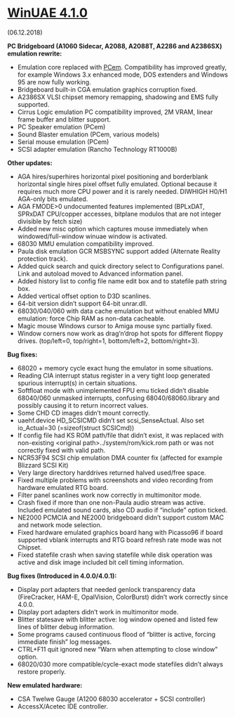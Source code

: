 # [WinUAE 4.1.0](https://www.winuae.net/2018/12/06/winuae-4-1-0/)

(06.12.2018)

**PC Bridgeboard (A1060 Sidecar, A2088, A2088T, A2286 and A2386SX)
emulation rewrite:**

- Emulation core replaced with [PCem](https://pcem-emulator.co.uk/). Compatibility has improved greatly, for example Windows 3.x enhanced mode, DOS extenders and Windows 95 are now fully working.
- Bridgeboard built-in CGA emulation graphics corruption fixed.
- A2386SX VLSI chipset memory remapping, shadowing and EMS fully supported.
- Cirrus Logic emulation PC compatibility improved, 2M VRAM, linear frame buffer and blitter support.
- PC Speaker emulation (PCem)
- Sound Blaster emulation (PCem, various models)
- Serial mouse emulation (PCem)
- SCSI adapter emulation (Rancho Technology RT1000B)

**Other updates:**

- AGA hires/superhires horizontal pixel positioning and borderblank horizontal single hires pixel offset fully emulated. Optional because it requires much more CPU power and it is rarely needed. DIWHIGH H0/H1 AGA-only bits emulated.
- AGA FMODE\>0 undocumented features implemented (BPLxDAT, SPRxDAT CPU/copper accesses, bitplane modulos that are not integer divisible by fetch size)
- Added new misc option which captures mouse immediately when windowed/full-window winuae window is activated.
- 68030 MMU emulation compatibility improved.
- Paula disk emulation GCR MSBSYNC support added (Alternate Reality protection track).
- Added quick search and quick directory select to Configurations panel. Link and autoload moved to Advanced information panel.
- Added history list to config file name edit box and to statefile path string box.
- Added vertical offset option to D3D scanlines.
- 64-bit version didn’t support 64-bit unrar.dll.
- 68030/040/060 with data cache emulation but without enabled MMU emulation: force Chip RAM as non-data cacheable.
- Magic mouse Windows cursor to Amiga mouse sync partially fixed.
- Window corners now work as drag’n’drop hot spots for different floppy drives. (top/left=0, top/right=1, bottom/left=2, bottom/right=3).

**Bug fixes:**

- 68020 + memory cycle exact hung the emulator in some situations.
- Reading CIA interrupt status register in a very tight loop generated spurious interrupt(s) in certain situations.
- Softfloat mode with unimplemented FPU emu ticked didn’t disable 68040/060 unmasked interrupts, confusing 68040/68060.library and possibly causing it to return incorrect values.
- Some CHD CD images didn’t mount correctly.
- uaehf.device HD_SCSICMD didn’t set scsi_SenseActual. Also set io_Actual=30 (=sizeof(struct SCSICmd))
- If config file had KS ROM path/file that didn’t exist, it was replaced with non-existing \<original path\>../system/rom/kick.rom path or was not correctly fixed with valid path.
- NCR53F94 SCSI chip emulation DMA counter fix (affected for example Blizzard SCSI Kit)
- Very large directory harddrives returned halved used/free space.
- Fixed multiple problems with screenshots and video recording from hardware emulated RTG board.
- Filter panel scanlines work now correctly in multimonitor mode.
- Crash fixed if more than one non-Paula audio stream was active. Included emulated sound cards, also CD audio if “include” option ticked.
- NE2000 PCMCIA and NE2000 bridgeboard didn’t support custom MAC and network mode selection.
- Fixed hardware emulated graphics board hang with Picasso96 if board supported vblank interrupts and RTG board refresh rate mode was not Chipset.
- Fixed statefile crash when saving statefile while disk operation was active and disk image included bit cell timing information.

**Bug fixes (Introduced in 4.0.0/4.0.1):**

- Display port adapters that needed genlock transparency data (FireCracker, HAM-E, OpalVision, ColorBurst) didn’t work correctly since 4.0.0.
- Display port adapters didn’t work in multimonitor mode.
- Blitter statesave with blitter active: log window opened and listed few lines of blitter debug information.
- Some programs caused continuous flood of “blitter is active, forcing immediate finish” log messages.
- CTRL+F11 quit ignored new “Warn when attempting to close window” option.
- 68020/030 more compatible/cycle-exact mode statefiles didn’t always restore properly.

**New emulated hardware:**

- CSA Twelwe Gauge (A1200 68030 accelerator + SCSI controller)
- AccessX/Acetec IDE controller.
